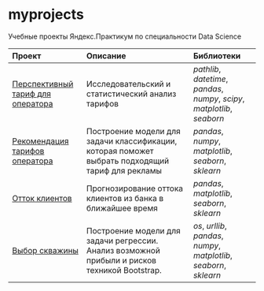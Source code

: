 # myprojects

Учебные проекты Яндекс.Практикум по специальности Data Science

| Проект              | Описание           | Библиотеки                     |
| :-------------------- | :------------------------------------------------- |:---------------------------|
| [Перспективный тариф для оператора](https://github.com/borisgurevich/myprojects/tree/main/telecom_SDA_EDA) | Исследовательский и статистический анализ тарифов | *pathlib*, *datetime*, *pandas*, *numpy*, *scipy*, *matplotlib*, *seaborn* |
| [Рекомендация тарифов оператора](https://github.com/borisgurevich/myprojects/tree/main/telecom_classification) | Построение модели для задачи классификации, которая поможет выбрать подходящий тариф для рекламы | *pandas*, *numpy*, *matplotlib*, *seaborn*, *sklearn* |
| [Отток клиентов](https://github.com/borisgurevich/myprojects/tree/main/bank_churn_classification) | Прогнозирование оттока клиентов из банка в ближайшее время | *pandas*, *matplotlib*, *seaborn*, *sklearn* |
| [Выбор скважины](https://github.com/borisgurevich/myprojects/tree/main/petroleum_regression)|Построение модели для задачи регрессии. Анализ возможной прибыли и рисков техникой Bootstrap.| *os*, *urllib*, *pandas*, *numpy*, *matplotlib*, *seaborn*, *sklearn*|
